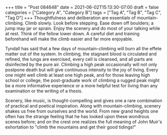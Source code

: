 +++
title = "Post 084648"
date = 2021-06-02T15:13:30-07:00
draft = false
categories = ["Category A", "Category B"]
tags = ["Tag A", "Tag B", "Tag C", "Tag D"]
+++
Thoughtfulness and deliberation are essentials of mountain-climbing. Climb slowly. Look before stepping. Ease down off boulders; a jump may jar or sprain. Enjoy the scenery and do most of your talking while at rest. Think of the fellow lower down. A careful diet and training beforehand will make the climb easier and far more enjoyable.

Tyndall has said that a few days of mountain-climbing will burn all the effete matter out of the system. In climbing, the stagnant blood is circulated and refined, the lungs are exercised, every cell is cleansed, and all parts are disinfected by the pure air. Climbing a high peak occasionally will not only postpone death but will give continuous intensity to the joy of living. Every one might well climb at least one high peak, and for those leaving high school or college, the post-graduate work of climbing a rugged peak might be a more informative experience or a more helpful test for living than any examination or the writing of a thesis.

Scenery, like music, is thought-compelling and gives one a rare combination of practical and poetical inspiration. Along with mountain-climbing, scenery shakes us free from ourselves and the world. From new grand heights one often has the strange feeling that he has looked upon these wondrous scenes before; and on the crest one realizes the full meaning of John Muir's exhortation to "climb the mountains and get their good tidings!"
